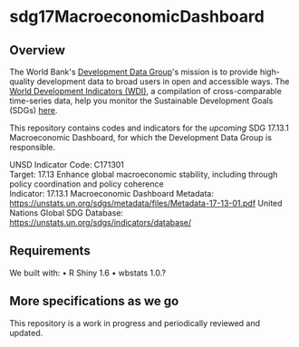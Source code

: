 # sdg17MacroeconomicDashboard

## Overview ##
The World Bank's [Development Data Group](https://www.worldbank.org/en/about/unit/unit-dec#2)'s mission is to provide high-quality development data to broad users in open and accessible ways. The [World Development Indicators (WDI)](https://datatopics.worldbank.org/world-development-indicators/), a compilation of cross-comparable time-series data, help you monitor the Sustainable Development Goals (SDGs) [here](https://datatopics.worldbank.org/sdgs/).  

This repository contains codes and indicators for the *upcoming* SDG 17.13.1 Macroeconomic Dashboard, for which the Development Data Group is responsible.

UNSD Indicator Code: C171301  
Target: 17.13 Enhance global macroeconomic stability, including through policy coordination and policy coherence  
Indicator: 17.13.1 Macroeconomic Dashboard 
Metadata: https://unstats.un.org/sdgs/metadata/files/Metadata-17-13-01.pdf 
United Nations Global SDG Database: https://unstats.un.org/sdgs/indicators/database/

## Requirements ##
We built with:
•	R Shiny 1.6
•	wbstats 1.0.?

## More specifications as we go ##

This repository is a work in progress and periodically reviewed and updated.
